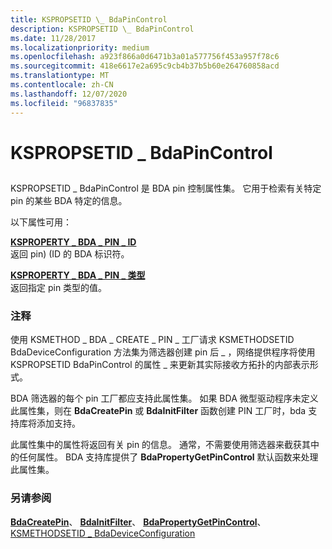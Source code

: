 ```yaml
---
title: KSPROPSETID \_ BdaPinControl
description: KSPROPSETID \_ BdaPinControl
ms.date: 11/28/2017
ms.localizationpriority: medium
ms.openlocfilehash: a923f866a0d6471b3a01a577756f453a957f78c6
ms.sourcegitcommit: 418e6617e2a695c9cb4b37b5b60e264760858acd
ms.translationtype: MT
ms.contentlocale: zh-CN
ms.lasthandoff: 12/07/2020
ms.locfileid: "96837835"
---
```

# <a name="kspropsetid_bdapincontrol"></a>KSPROPSETID \_ BdaPinControl


## <span id="ddk_kspropsetid_bdapincontrol_ks"></span><span id="DDK_KSPROPSETID_BDAPINCONTROL_KS"></span>


KSPROPSETID \_ BdaPinControl 是 BDA pin 控制属性集。 它用于检索有关特定 pin 的某些 BDA 特定的信息。

以下属性可用：

<span id="KSPROPERTY_BDA_PIN_ID"></span><span id="ksproperty_bda_pin_id"></span>[**KSPROPERTY \_ BDA \_ PIN \_ ID**](ksproperty-bda-pin-id.md)  
返回 pin)  (ID 的 BDA 标识符。

<span id="KSPROPERTY_BDA_PIN_TYPE"></span><span id="ksproperty_bda_pin_type"></span>[**KSPROPERTY \_ BDA \_ PIN \_ 类型**](ksproperty-bda-pin-type.md)  
返回指定 pin 类型的值。

### <a name="comments"></a>注释

使用 KSMETHOD \_ BDA \_ CREATE \_ PIN \_ 工厂请求 KSMETHODSETID BdaDeviceConfiguration 方法集为筛选器创建 pin 后 \_ ，网络提供程序将使用 KSPROPSETID BdaPinControl 的属性 \_ 来更新其实际接收方拓扑的内部表示形式。

BDA 筛选器的每个 pin 工厂都应支持此属性集。 如果 BDA 微型驱动程序未定义此属性集，则在 **BdaCreatePin** 或 **BdaInitFilter** 函数创建 PIN 工厂时，bda 支持库将添加支持。

此属性集中的属性将返回有关 pin 的信息。 通常，不需要使用筛选器来截获其中的任何属性。 BDA 支持库提供了 **BdaPropertyGetPinControl** 默认函数来处理此属性集。

### <a name="see-also"></a>另请参阅

[**BdaCreatePin**](/windows-hardware/drivers/ddi/bdasup/nf-bdasup-bdacreatepin)、 [**BdaInitFilter**](/windows-hardware/drivers/ddi/bdasup/nf-bdasup-bdainitfilter)、 [**BdaPropertyGetPinControl**](/windows-hardware/drivers/ddi/bdasup/nf-bdasup-bdapropertygetpincontrol)、 [KSMETHODSETID \_ BdaDeviceConfiguration](ksmethodsetid-bdadeviceconfiguration.md)

 

